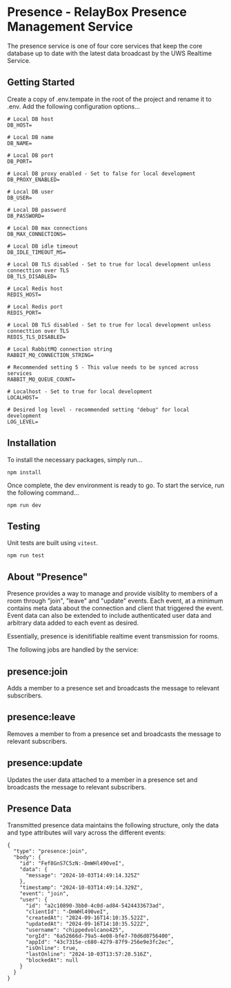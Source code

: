 # Presence - RelayBox Presence Management Service

The presence service is one of four core services that keep the core database up to date with the latest data broadcast by the UWS Realtime Service.

## Getting Started

Create a copy of .env.tempate in the root of the project and rename it to .env. Add the following configuration options...

```
# Local DB host
DB_HOST=

# Local DB name
DB_NAME=

# Local DB port
DB_PORT=

# Local DB proxy enabled - Set to false for local development
DB_PROXY_ENABLED=

# Local DB user
DB_USER=

# Local DB password
DB_PASSWORD=

# Local DB max connections
DB_MAX_CONNECTIONS=

# Local DB idle timeout
DB_IDLE_TIMEOUT_MS=

# Local DB TLS disabled - Set to true for local development unless connecttion over TLS
DB_TLS_DISABLED=

# Local Redis host
REDIS_HOST=

# Local Redis port
REDIS_PORT=

# Local DB TLS disabled - Set to true for local development unless connecttion over TLS
REDIS_TLS_DISABLED=

# Local RabbitMQ connection string
RABBIT_MQ_CONNECTION_STRING=

# Recommended setting 5 - This value needs to be synced across services
RABBIT_MQ_QUEUE_COUNT=

# Localhost - Set to true for local development
LOCALHOST=

# Desired log level - recommended setting "debug" for local development
LOG_LEVEL=
```

## Installation

To install the necessary packages, simply run...

```
npm install
```

Once complete, the dev environment is ready to go. To start the service, run the following command...

```
npm run dev
```

## Testing

Unit tests are built using `vitest`.

```
npm run test
```

## About "Presence"

Presence provides a way to manage and provide visiblity to members of a room through "join", "leave" and "update" events. Each event, at a minimum contains meta data about the connection and client that triggered the event. Event data can also be extended to include authenticated user data and arbitrary data added to each event as desired.

Essentially, presence is idenitifiable realtime event transmission for rooms.

The following jobs are handled by the service:

## presence:join

Adds a member to a presence set and broadcasts the message to relevant subscribers.

## presence:leave

Removes a member to from a presence set and broadcasts the message to relevant subscribers.

## presence:update

Updates the user data attached to a member in a presence set and broadcasts the message to relevant subscribers.

## Presence Data

Transmitted presence data maintains the following structure, only the data and type attributes will vary across the different events:

```
{
  "type": "presence:join",
  "body": {
    "id": "Fef8GnS7C5zN:-DmWHl490veI",
    "data": {
      "message": "2024-10-03T14:49:14.325Z"
    },
    "timestamp": "2024-10-03T14:49:14.329Z",
    "event": "join",
    "user": {
      "id": "a2c10890-3bb0-4c0d-ad84-5424433673ad",
      "clientId": "-DmWHl490veI",
      "createdAt": "2024-09-16T14:10:35.522Z",
      "updatedAt": "2024-09-16T14:10:35.522Z",
      "username": "chippedvolcano425",
      "orgId": "6a52666d-79a5-4e08-bfe7-70d6d0756400",
      "appId": "43c7315e-c680-4279-87f9-256e9e3fc2ec",
      "isOnline": true,
      "lastOnline": "2024-10-03T13:57:20.516Z",
      "blockedAt": null
    }
  }
}
```
